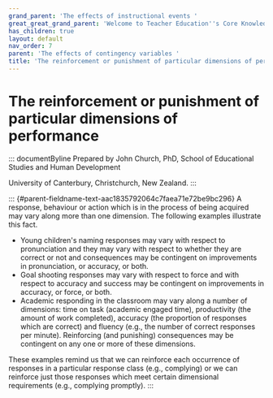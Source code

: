 ```yaml
---
grand_parent: 'The effects of instructional events '
great_great_grand_parent: 'Welcome to Teacher Education''s Core Knowledge and Skills.'
has_children: true
layout: default
nav_order: 7
parent: 'The effects of contingency variables '
title: 'The reinforcement or punishment of particular dimensions of performance '
---
```

# The reinforcement or punishment of particular dimensions of performance 


::: documentByline
Prepared by John Church, PhD, School of Educational Studies and Human
Development

University of Canterbury, Christchurch, New Zealand.
:::

::: {#parent-fieldname-text-aac1835792064c7faea71e72be9bc296}
A response, behaviour or action which is in the process of being
acquired may vary along more than one dimension. The following examples
illustrate this fact.

-   Young children's naming responses may vary with respect to
    pronunciation and they may vary with respect to whether they are
    correct or not and consequences may be contingent on improvements in
    pronunciation, or accuracy, or both.
-   Goal shooting responses may vary with respect to force and with
    respect to accuracy and success may be contingent on improvements in
    accuracy, or force, or both.
-   Academic responding in the classroom may vary along a number of
    dimensions: time on task (academic engaged time), productivity (the
    amount of work completed), accuracy (the proportion of responses
    which are correct) and fluency (e.g., the number of correct
    responses per minute). Reinforcing (and punishing) consequences may
    be contingent on any one or more of these dimensions.

These examples remind us that we can reinforce each occurrence of
responses in a particular response class (e.g., complying) or we can
reinforce just those responses which meet certain dimensional
requirements (e.g., complying promptly).
:::

